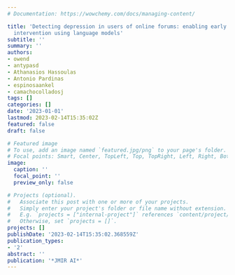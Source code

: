 ```yaml
---
# Documentation: https://wowchemy.com/docs/managing-content/

title: 'Detecting depression in users of online forums: enabling early healthcare
  intervention using language models'
subtitle: ''
summary: ''
authors:
- owend
- antypasd
- Athanasios Hassoulas
- Antonio Pardinas
- espinosaankel
- camachocolladosj
tags: []
categories: []
date: '2023-01-01'
lastmod: 2023-02-14T15:35:02Z
featured: false
draft: false

# Featured image
# To use, add an image named `featured.jpg/png` to your page's folder.
# Focal points: Smart, Center, TopLeft, Top, TopRight, Left, Right, BottomLeft, Bottom, BottomRight.
image:
  caption: ''
  focal_point: ''
  preview_only: false

# Projects (optional).
#   Associate this post with one or more of your projects.
#   Simply enter your project's folder or file name without extension.
#   E.g. `projects = ["internal-project"]` references `content/project/deep-learning/index.md`.
#   Otherwise, set `projects = []`.
projects: []
publishDate: '2023-02-14T15:35:02.368559Z'
publication_types:
- '2'
abstract: ''
publication: '*JMIR AI*'
---
```

